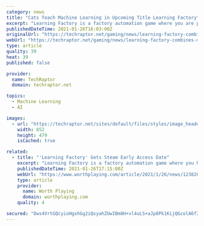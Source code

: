 ```yaml
---
category: news
title: "Cats Teach Machine Learning in Upcoming Title Learning Factory"
excerpt: "Learning Factory is a factory automation game where you are playing as a humble genius engineer obsessed with the ultimate task: to understand cats."
publishedDateTime: 2021-01-26T16:03:00Z
originalUrl: "https://techraptor.net/gaming/news/learning-factory-combines-machine-learning-and-cats-is-available-on-early-access-on"
webUrl: "https://techraptor.net/gaming/news/learning-factory-combines-machine-learning-and-cats-is-available-on-early-access-on"
type: article
quality: 39
heat: 39
published: false

provider:
  name: TechRaptor
  domain: techraptor.net

topics:
  - Machine Learning
  - AI

images:
  - url: "https://techraptor.net/sites/default/files/styles/image_header/public/2021-01/Learning%20Factory.jpg?itok=F8qJzMxJ"
    width: 852
    height: 479
    isCached: true

related:
  - title: "'Learning Factory' Gets Steam Early Access Date"
    excerpt: "Learning Factory is a factory automation game where you have to build an increasingly bigger and complex factory, named KOTOVOD and located on Mars, to make goods for cats."
    publishedDateTime: 2021-01-26T17:15:00Z
    webUrl: "https://www.worthplaying.com/article/2021/1/26/news/123820/"
    type: article
    provider:
      name: Worth Playing
      domain: worthplaying.com
    quality: 4

secured: "Dws4VrtGQcyioHgxhGg2iQsyahZUwIBm8H+vl4uLS+aJp8Pk1KijQGcolA6f2Mxy1c90pPvNwPZLZ3AoEvsHdbwpXRmkXvIFFG+2fsbHmkEjECx60H2X3/JqyVO4PnuywqSQGdaETaFS3t2i/qk6BdZxSLmOVkDSv5ifqweONKSGkt7aiQn4zLS6R6cqtBnPb6rF9i+jr1tzyK75rQVAMT0OjQimUTIQhq2LG9sepWRoiW9u68MBFYB0S4rF+z03p0/ViJAD1+6rgloO5NeK2X8wn2MncdJnyMaWYjNiQagqSZ17pZ2S2GHlHmjVk1vHkud39ps40NF28wvPkibGAk4bMKtuGnvGyv+nObosdvo=;IVQ/n2o5k+1uTGHsf8/qKw=="
---
```


